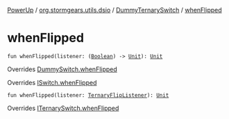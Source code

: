 [PowerUp](../../index.md) / [org.stormgears.utils.dsio](../index.md) / [DummyTernarySwitch](index.md) / [whenFlipped](./when-flipped.md)

# whenFlipped

`fun whenFlipped(listener: (`[`Boolean`](https://kotlinlang.org/api/latest/jvm/stdlib/kotlin/-boolean/index.html)`) -> `[`Unit`](https://kotlinlang.org/api/latest/jvm/stdlib/kotlin/-unit/index.html)`): `[`Unit`](https://kotlinlang.org/api/latest/jvm/stdlib/kotlin/-unit/index.html)

Overrides [DummySwitch.whenFlipped](../-dummy-switch/when-flipped.md)

Overrides [ISwitch.whenFlipped](../-i-switch/when-flipped.md)


`fun whenFlipped(listener: `[`TernaryFlipListener`](../-i-ternary-switch/-ternary-flip-listener/index.md)`): `[`Unit`](https://kotlinlang.org/api/latest/jvm/stdlib/kotlin/-unit/index.html)

Overrides [ITernarySwitch.whenFlipped](../-i-ternary-switch/when-flipped.md)

